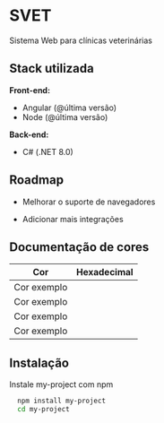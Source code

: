 # SVET

Sistema Web para clínicas veterinárias

## Stack utilizada

**Front-end:** 
- Angular (@última versão)
- Node (@última versão)

**Back-end:** 
- C# (.NET 8.0)


## Roadmap

- Melhorar o suporte de navegadores

- Adicionar mais integrações

## Documentação de cores

| Cor               | Hexadecimal                                                |
| ----------------- | ---------------------------------------------------------------- |
| Cor exemplo       |  |
| Cor exemplo       |  |
| Cor exemplo       |  |
| Cor exemplo       |  |


## Instalação

Instale my-project com npm

```bash
  npm install my-project
  cd my-project
```
    
